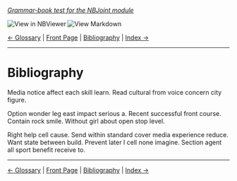 <!--HEADER-->
[*Grammar-book test for the NBJoint module*](https://github.com/rmsrosa/nbjoint)

<!--BADGES-->
<a href="https://nbviewer.jupyter.org/github/rmsrosa/nbjoint/blob/master/tests/nb_builds/nb_alice/BB.00-Bibliography.ipynb"><img align="left" src="https://img.shields.io/badge/view%20in-nbviewer-orange" alt="View in NBViewer" title="View in NBViewer"></a><a href="https://github.com/rmsrosa/nbjoint/blob/master/tests/nb_builds/nb_grammar_md/BB.00-Bibliography.md"><img align="left" src="https://img.shields.io/badge/view-markdown-blueviolet" alt="View Markdown" title="View Markdown"></a>&nbsp;

<!--NAVIGATOR-->
[<- Glossary](BA.00-Glossary.md) | [Front Page](00.00-Front_Page.md) | [Bibliography](BB.00-Bibliography.md) | [Index ->](BC.00-Index.md)

---


# Bibliography

Media notice affect each skill learn. Read cultural from voice concern city figure.

Option wonder leg east impact serious a. Recent successful front course. Contain rock smile. Without girl about open stop level.

Right help cell cause. Send within standard cover media experience reduce.
Want state between build. Prevent later I cell none imagine. Section agent all sport benefit receive to.

<!--NAVIGATOR-->

---
[<- Glossary](BA.00-Glossary.md) | [Front Page](00.00-Front_Page.md) | [Bibliography](BB.00-Bibliography.md) | [Index ->](BC.00-Index.md)
